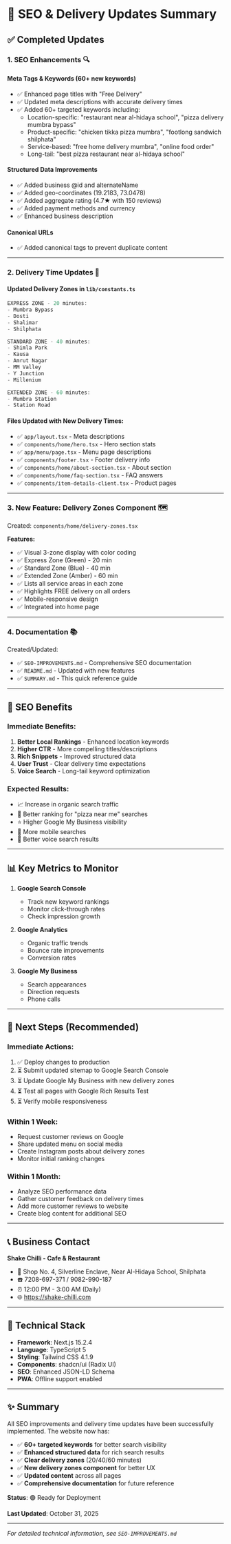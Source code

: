 # 🎉 SEO & Delivery Updates Summary

## ✅ Completed Updates

### 1. **SEO Enhancements** 🔍

#### Meta Tags & Keywords (60+ new keywords)
- ✅ Enhanced page titles with "Free Delivery"
- ✅ Updated meta descriptions with accurate delivery times
- ✅ Added 60+ targeted keywords including:
  - Location-specific: "restaurant near al-hidaya school", "pizza delivery mumbra bypass"
  - Product-specific: "chicken tikka pizza mumbra", "footlong sandwich shilphata"
  - Service-based: "free home delivery mumbra", "online food order"
  - Long-tail: "best pizza restaurant near al-hidaya school"

#### Structured Data Improvements
- ✅ Added business @id and alternateName
- ✅ Added geo-coordinates (19.2183, 73.0478)
- ✅ Added aggregate rating (4.7★ with 150 reviews)
- ✅ Added payment methods and currency
- ✅ Enhanced business description

#### Canonical URLs
- ✅ Added canonical tags to prevent duplicate content

---

### 2. **Delivery Time Updates** 🚚

#### Updated Delivery Zones in `lib/constants.ts`

```typescript
EXPRESS ZONE - 20 minutes:
- Mumbra Bypass
- Dosti  
- Shalimar
- Shilphata

STANDARD ZONE - 40 minutes:
- Shimla Park
- Kausa
- Amrut Nagar
- MM Valley
- Y Junction
- Millenium

EXTENDED ZONE - 60 minutes:
- Mumbra Station
- Station Road
```

#### Files Updated with New Delivery Times:
- ✅ `app/layout.tsx` - Meta descriptions
- ✅ `components/home/hero.tsx` - Hero section stats
- ✅ `app/menu/page.tsx` - Menu page descriptions
- ✅ `components/footer.tsx` - Footer delivery info
- ✅ `components/home/about-section.tsx` - About section
- ✅ `components/home/faq-section.tsx` - FAQ answers
- ✅ `components/item-details-client.tsx` - Product pages

---

### 3. **New Feature: Delivery Zones Component** 🗺️

Created: `components/home/delivery-zones.tsx`

**Features:**
- ✅ Visual 3-zone display with color coding
- ✅ Express Zone (Green) - 20 min
- ✅ Standard Zone (Blue) - 40 min  
- ✅ Extended Zone (Amber) - 60 min
- ✅ Lists all service areas in each zone
- ✅ Highlights FREE delivery on all orders
- ✅ Mobile-responsive design
- ✅ Integrated into home page

---

### 4. **Documentation** 📚

Created/Updated:
- ✅ `SEO-IMPROVEMENTS.md` - Comprehensive SEO documentation
- ✅ `README.md` - Updated with new features
- ✅ `SUMMARY.md` - This quick reference guide

---

## 🎯 SEO Benefits

### Immediate Benefits:
1. **Better Local Rankings** - Enhanced location keywords
2. **Higher CTR** - More compelling titles/descriptions
3. **Rich Snippets** - Improved structured data
4. **User Trust** - Clear delivery time expectations
5. **Voice Search** - Long-tail keyword optimization

### Expected Results:
- 📈 Increase in organic search traffic
- 🎯 Better ranking for "pizza near me" searches
- ⭐ Higher Google My Business visibility
- 📱 More mobile searches
- 💬 Better voice search results

---

## 📊 Key Metrics to Monitor

1. **Google Search Console**
   - Track new keyword rankings
   - Monitor click-through rates
   - Check impression growth

2. **Google Analytics**
   - Organic traffic trends
   - Bounce rate improvements
   - Conversion rates

3. **Google My Business**
   - Search appearances
   - Direction requests
   - Phone calls

---

## 🚀 Next Steps (Recommended)

### Immediate Actions:
1. ✅ Deploy changes to production
2. ⏳ Submit updated sitemap to Google Search Console
3. ⏳ Update Google My Business with new delivery zones
4. ⏳ Test all pages with Google Rich Results Test
5. ⏳ Verify mobile responsiveness

### Within 1 Week:
- Request customer reviews on Google
- Share updated menu on social media
- Create Instagram posts about delivery zones
- Monitor initial ranking changes

### Within 1 Month:
- Analyze SEO performance data
- Gather customer feedback on delivery times
- Add more customer reviews to website
- Create blog content for additional SEO

---

## 📞 Business Contact

**Shake Chilli - Cafe & Restaurant**
- 📍 Shop No. 4, Silverline Enclave, Near Al-Hidaya School, Shilphata
- ☎️ 7208-697-371 / 9082-990-187
- ⏰ 12:00 PM - 3:00 AM (Daily)
- 🌐 https://shake-chilli.com

---

## 🎨 Technical Stack

- **Framework**: Next.js 15.2.4
- **Language**: TypeScript 5
- **Styling**: Tailwind CSS 4.1.9
- **Components**: shadcn/ui (Radix UI)
- **SEO**: Enhanced JSON-LD Schema
- **PWA**: Offline support enabled

---

## ✨ Summary

All SEO improvements and delivery time updates have been successfully implemented. The website now has:

- ✅ **60+ targeted keywords** for better search visibility
- ✅ **Enhanced structured data** for rich search results
- ✅ **Clear delivery zones** (20/40/60 minutes)
- ✅ **New delivery zones component** for better UX
- ✅ **Updated content** across all pages
- ✅ **Comprehensive documentation** for future reference

**Status**: 🟢 Ready for Deployment

**Last Updated**: October 31, 2025

---

*For detailed technical information, see `SEO-IMPROVEMENTS.md`*
